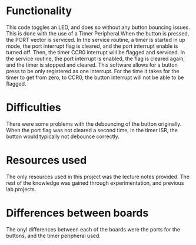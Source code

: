# Functionality
This code toggles an LED, and does so without any button bouncing issues. This is done with the use of a Timer Peripheral.When the button is pressed, the PORT vector is serviced. In the service routine, a timer is started in up mode, the port interrupt flag is cleared, and the port interrupt enable is turned off. Then, the timer CCR0 interrupt will be flagged and serviced. In the service routine, the port interrupt is enabled, the flag is cleared again, and the timer is stopped and cleared. This software allows for a button press to be only registered as one interrupt. For the time it takes for the timer to get from zero, to CCR0, the button interrupt will not be able to be flagged.

# Difficulties
There were some problems with the debouncing of the button originally. When the port flag was not cleared a second time, in the timer ISR, the button would typically not debounce correctly. 

# Resources used
The only resources used in this project was the lecture notes provided. The rest of the knowledge was gained through experimentation, and previous lab projects.

# Differences between boards
The onyl differences between each of the boards were the ports for the buttons, and the timer peripheral used.
